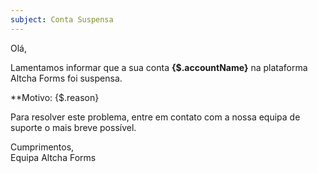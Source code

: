 ```yaml
---
subject: Conta Suspensa
---
```


Olá,

Lamentamos informar que a sua conta **{$.accountName}** na plataforma Altcha Forms foi suspensa.

\*\*Motivo: {$.reason}

Para resolver este problema, entre em contato com a nossa equipa de suporte o mais breve possível.

Cumprimentos,  
Equipa Altcha Forms
